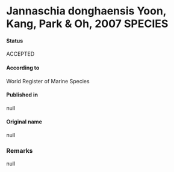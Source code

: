 # Jannaschia donghaensis Yoon, Kang, Park & Oh, 2007 SPECIES

#### Status
ACCEPTED

#### According to
World Register of Marine Species

#### Published in
null

#### Original name
null

### Remarks
null